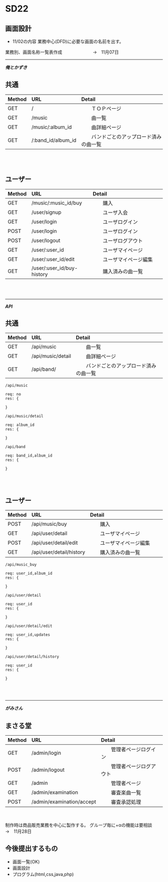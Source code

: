 # SD22
## 画面設計

- 11/02の内容
 業務中心(DFD)に必要な画面の名前を出す。
 
 業務別、画面名称一覧表作成　　　　　　　→　11月07日

---

***俺とかずき***

## 共通

| Method     |  URL                           |   Detail                          |
|:-----------|:-------------------------------|:----------------------------------|
| GET        |  /                             |　　ＴＯＰページ　　　　　　　　　　　　　|
| GET        |  /music                        |　　曲一覧　　　　　　　　　　　　　　　　|
| GET        |  /music/:album_id              |　　曲詳細ページ　　　　　　　          |
| GET        |  /:band_id/album_id            |　　バンドごとのアップロード済みの曲一覧　|
<br>
<br>

## ユーザー

| Method     |  URL                           |   Detail                |
|:-----------|:-------------------------------|:------------------------|
| GET        |  /music/:music_id/buy          |　　購入　　　　　　　　　　　|
| GET        |  /user/signup                  |　　ユーザ入会　　　　　　　　|
| GET        |  /user/login                   |　　ユーザログイン　　　　　　|
| POST       |  /user/login                   |　　ユーザログイン　　　　　　|
| POST       |  /user/logout                  |　　ユーザログアウト　　　　　|
| GET        |  /user/:user_id                |　　ユーザマイページ　　　　　|
| GET        |  /user/:user_id/edit           |　　ユーザマイページ編集　　　|
| GET        |  /user/:user_id/buy-history    |　　購入済みの曲一覧　　　　　|
<br>
<br>

---

***API***

## 共通

| Method     |  URL                           |   Detail                          |
|:-----------|:-------------------------------|:----------------------------------|
| GET        |  /api/music                    |　　曲一覧　　　　　　　　　　　　　　　　|
| GET        |  /api/music/detail             |　　曲詳細ページ　　　　　　　          |
| GET        |  /api/band/                    |　　バンドごとのアップロード済みの曲一覧　|

`/api/music`

```
req: no
res: {
	
}
```

`/api/music/detail`

```
req: album_id
res: {
	
}
```

`/api/band`

```
req: band_id,album_id
res: {
	
}
```

<br>
<br>

## ユーザー

| Method     |  URL                           |   Detail                |
|:-----------|:-------------------------------|:------------------------|
| POST       |  /api/music/buy                |　　購入　　　　　　　　　　　|
| GET        |  /api/user/detail              |　　ユーザマイページ　　　　　|
| POST       |  /api/user/detail/edit         |　　ユーザマイページ編集　　　|
| GET        |  /api/user/detail/history      |　　購入済みの曲一覧　　　　　|

`/api/music_buy`

```
req: user_id,album_id
res: {
	
}
```

`/api/user/detail`

```
req: user_id
res: {
	
}
```

`/api/user/detail/edit`

```
req: user_id,updates
res: {
	
}
```

`/api/user/detail/history`

```
req: user_id
res: {
	
}
```

<br>
<br>

---

***がみさん***

## まさる堂

| Method     |  URL                           |   Detail                |
|:-----------|:-------------------------------|:------------------------|
| GET        |  /admin/login                  |　　管理者ページログイン　　　|
| POST       |  /admin/logout                 |　　管理者ページログアウト　　|
| GET        |  /admin                        |　　管理者ページ　　　　　　　|
| GET        |  /admin/examination            |　　審査楽曲一覧　　　　　　　|
| POST       |  /admin/examination/accept     |　　審査承認処理　　　　　　　|
<br>

 制作時は商品販売業務を中心に製作する。
 グループ毎に+αの機能は要相談　　　　　　→　11月28日
 
## 今後提出するもの
 
- 画面一覧(OK)
- 画面設計
- プログラム(html,css,java,php)
